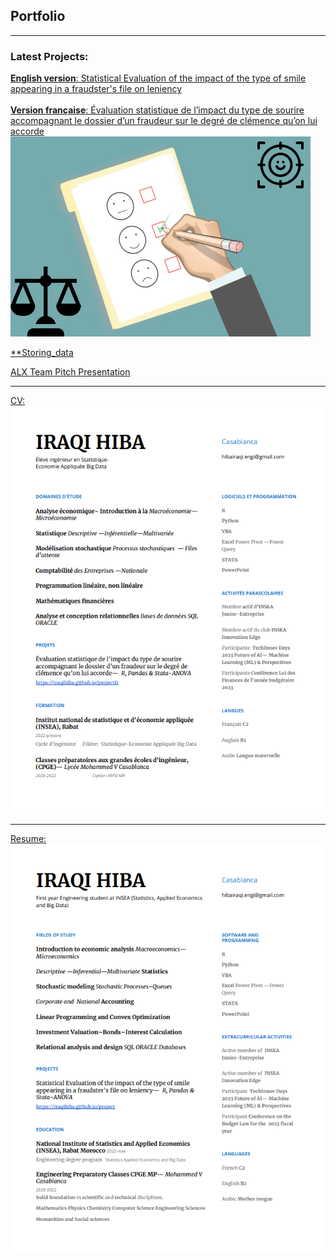 ## Portfolio

---

### Latest Projects: 

[**English version**: Statistical Evaluation of the impact of the type of smile appearing in a fraudster's file on leniency](/project)
<br> <br>
[**Version française**: Évaluation statistique de l’impact du type de sourire accompagnant le dossier d’un fraudeur sur le degré de clémence qu’on lui accorde](/projectfr)
<img src="images/dummy_thumbnail2.jpg?raw=true"/>

[**Storing_data](/pdf/london_weather_filled.csv)

[ALX Team Pitch Presentation](/pdf/MovEase_Presentation.pdf)


---
[CV: ](/pdf/CV-Website-FR.pdf)
<img src="images/Website-CV-FR.png?raw=true"/>

---
[Resume: ](/pdf/CV-Website-ENG.pdf)
<img src="images/Website-CV-ENG.png?raw=true"/>



